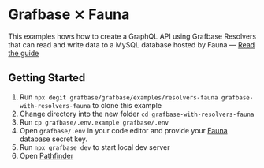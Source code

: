 # Grafbase ⨯ Fauna

This examples hows how to create a GraphQL API using Grafbase Resolvers that can read and write data to a MySQL database hosted by Fauna &mdash; [Read the guide](https://grafbase.com/guides/build-and-deploy-a-graphql-api-to-the-edge-with-fauna)

## Getting Started

1. Run `npx degit grafbase/grafbase/examples/resolvers-fauna grafbase-with-resolvers-fauna` to clone this example
2. Change directory into the new folder `cd grafbase-with-resolvers-fauna`
3. Run `cp grafbase/.env.example grafbase/.env`
4. Open `grafbase/.env` in your code editor and provide your [Fauna](https://Fauna.com) database secret key.
5. Run `npx grafbase dev` to start local dev server
6. Open [Pathfinder](http://localhost:4000)
